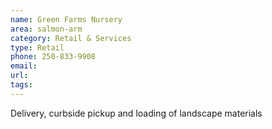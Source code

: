 ```yaml
---
name: Green Farms Nursery
area: salmon-arm
category: Retail & Services
type: Retail
phone: 250-833-9908
email: 
url: 
tags:
---
```


Delivery, curbside pickup and loading of landscape materials